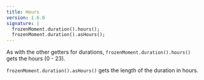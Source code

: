 ```yaml
---
title: Hours
version: 1.6.0
signature: |
  frozenMoment.duration().hours();
  frozenMoment.duration().asHours();
---
```



As with the other getters for durations, `frozenMoment.duration().hours()` gets the hours (0 - 23).

`frozenMoment.duration().asHours()` gets the length of the duration in hours.
